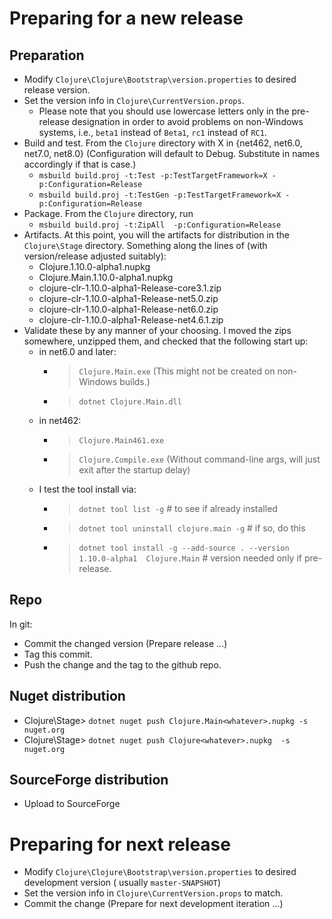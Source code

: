 <!-- -*- mode: markdown ; mode: visual-line ; coding: utf-8 -*- -->

# Preparing for a new release

## Preparation

* Modify `Clojure\Clojure\Bootstrap\version.properties` to desired release version.
* Set the version info in `Clojure\CurrentVersion.props`.
    * Please note that you should use lowercase letters only in the pre-release designation in order to avoid problems on non-Windows systems, i.e., `beta1` instead of `Beta1`, `rc1` instead of `RC1`.
* Build and test.  From the `Clojure` directory with X in {net462, net6.0, net7.0, net8.0} (Configuration will default to Debug. Substitute in names accordingly if that is case.)
    * `msbuild build.proj -t:Test -p:TestTargetFramework=X -p:Configuration=Release`
    * `msbuild build.proj -t:TestGen -p:TestTargetFramework=X -p:Configuration=Release`
* Package.  From the `Clojure` directory, run
    * `msbuild build.proj -t:ZipAll  -p:Configuration=Release`
* Artifacts.  At this point, you will the artifacts for distribution in the `Clojure\Stage` directory.  Something along the lines of (with version/release adjusted suitably):
    * Clojure.1.10.0-alpha1.nupkg
    * Clojure.Main.1.10.0-alpha1.nupkg
    * clojure-clr-1.10.0-alpha1-Release-core3.1.zip
    * clojure-clr-1.10.0-alpha1-Release-net5.0.zip
    * clojure-clr-1.10.0-alpha1-Release-net6.0.zip
    * clojure-clr-1.10.0-alpha1-Release-net4.6.1.zip
* Validate these by any manner of your choosing.  I moved the zips somewhere, unzipped them, and checked that the following start up:
    * in net6.0 and later:
        * > `Clojure.Main.exe`          (This might not be created on non-Windows builds.)
        * > `dotnet Clojure.Main.dll`
    * in net462:
        * > `Clojure.Main461.exe`
        * > `Clojure.Compile.exe`     (Without command-line args, will just exit after the startup delay)
    * I test the tool install via:
        * > `dotnet tool list -g`                        # to see if already installed
        * > `dotnet tool uninstall clojure.main -g`      # if so, do this
        * > `dotnet tool install -g --add-source . --version 1.10.0-alpha1  Clojure.Main`    # version needed only if pre-release.


## Repo

In git:

* Commit the changed version  (Prepare release ...)
* Tag this commit.
* Push the change and the tag to the github repo.

## Nuget distribution

* Clojure\Stage> `dotnet nuget push Clojure.Main<whatever>.nupkg -s nuget.org`
* Clojure\Stage> `dotnet nuget push Clojure<whatever>.nupkg  -s nuget.org`


## SourceForge distribution

* Upload to SourceForge

# Preparing for next release

* Modify `Clojure\Clojure\Bootstrap\version.properties` to desired development version  ( usually `master-SNAPSHOT`)
* Set the version info in `Clojure\CurrentVersion.props` to match.
* Commit the change (Prepare for next development iteration ...)